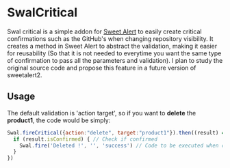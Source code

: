 # SwalCritical
Swal critical is a simple addon for [Sweet Alert](https://github.com/sweetalert2/sweetalert2) to easily create critical confirmations such as the GitHub's when changing repository visibility. It creates a method in Sweet Alert to abstract the validation, making it easier for reusability (So that it is not needed to everytime you want the same type of confirmation to pass all the parameters and validation). I plan to study the original source code and propose this feature in a future version of sweetalert2.

## Usage
The default validation is 'action target', so if you want to **delete** the **product1**, the code would be simply:
```javascript
Swal.fireCritical({action:"delete", target:"product1"}).then((result) => {
  if (result.isConfirmed) { // Check if confirmed
    Swal.fire('Deleted !', '', 'success') // Code to be executed when confirmed
  }
})
```

